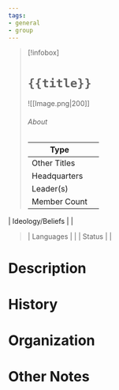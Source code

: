 ```yaml
---
tags:
- general
- group
---
```

> [!infobox]
> # `{{title}}`
> ![[Image.png|200]]
> ###### About
> | Type |  |
> | ---- | ---- |
> | Other Titles |  |
> | Headquarters | |
> | Leader(s) |  |
> | Member Count |   |
| Ideology/Beliefs |   |
> | Languages |  |
> | Status |  |

# Description



# History



# Organization



# Other Notes

